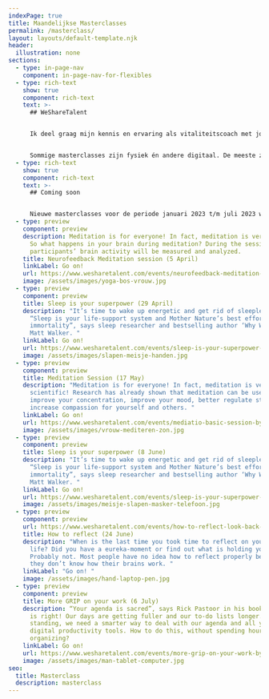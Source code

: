 ```yaml
---
indexPage: true
title: Maandelijkse Masterclasses
permalink: /masterclass/
layout: layouts/default-template.njk
header:
  illustration: none
sections:
  - type: in-page-nav
    component: in-page-nav-for-flexibles
  - type: rich-text
    show: true
    component: rich-text
    text: >-
      ## WeShareTalent


      Ik deel graag mijn kennis en ervaring als vitaliteitscoach met jou. Hopelijk helpt het jou om je energieker, gezonder en gelukkiger te gaan voelen. In samenwerking met WeShareTalent geef ik een aantal gratis masterclasses. Hieronder vind je een overzicht van de aankomende masterclasses. Klik op de masterclass waar je aan mee wil doen en meld je aan! 


      Sommige masterclasses zijn fysiek én andere digitaal. De meeste zijn toegankelijk voor internationale deelnemers, dus zal de voertaal Engels zijn.
  - type: rich-text
    show: true
    component: rich-text
    text: >-
      ## Coming soon


      Nieuwe masterclasses voor de periode januari 2023 t/m juli 2023 worden snel gepubliceerd.
  - type: preview
    component: preview
    description: Meditation is for everyone! In fact, meditation is very scientific!
      So what happens in your brain during meditation? During the session,
      participants’ brain activity will be measured and analyzed.
    title: Neurofeedback Meditation session (5 April)
    linkLabel: Go on!
    url: https://www.wesharetalent.com/events/neurofeedback-meditation-session-by-phantus/
    image: /assets/images/yoga-bos-vrouw.jpg
  - type: preview
    component: preview
    title: Sleep is your superpower (29 April)
    description: "It’s time to wake up energetic and get rid of sleepless nights.
      “Sleep is your life-support system and Mother Nature’s best effort yet at
      immortality”, says sleep researcher and bestselling author ‘Why We Sleep’
      Matt Walker. "
    linkLabel: Go on!
    url: https://www.wesharetalent.com/events/sleep-is-your-superpower-by-phantus-29-april/
    image: /assets/images/slapen-meisje-handen.jpg
  - type: preview
    component: preview
    title: Meditation Session (17 May)
    description: "Meditation is for everyone! In fact, meditation is very
      scientific! Research has already shown that meditation can be used to
      improve your concentration, improve your mood, better regulate stress, and
      increase compassion for yourself and others. "
    linkLabel: Go on!
    url: https://www.wesharetalent.com/events/mediatio-basic-session-by-phantus/
    image: /assets/images/vrouw-mediteren-zon.jpg
  - type: preview
    component: preview
    title: Sleep is your superpower (8 June)
    description: "It’s time to wake up energetic and get rid of sleepless nights.
      “Sleep is your life-support system and Mother Nature’s best effort yet at
      immortality”, says sleep researcher and bestselling author ‘Why We Sleep’
      Matt Walker. "
    linkLabel: Go on!
    url: https://www.wesharetalent.com/events/sleep-is-your-superpower-by-phantus-8-june/
    image: /assets/images/meisje-slapen-masker-telefoon.jpg
  - type: preview
    component: preview
    url: https://www.wesharetalent.com/events/how-to-reflect-look-back-to-go-forward-by-phantus/
    title: How to reflect (24 June)
    description: "When is the last time you took time to reflect on your work or
      life? Did you have a eureka-moment or find out what is holding you back?
      Probably not. Most people have no idea how to reflect properly because
      they don’t know how their brains work. "
    linkLabel: "Go on! "
    image: /assets/images/hand-laptop-pen.jpg
  - type: preview
    component: preview
    title: More GRIP on your work (6 July)
    description: “Your agenda is sacred”, says Rick Pastoor in his book GRIP. And he
      is right! Our days are getting fuller and our to-do lists longer. To stay
      standing, we need a smarter way to deal with our agenda and all your
      digital productivity tools. How to do this, without spending hours
      organizing?
    linkLabel: Go on!
    url: https://www.wesharetalent.com/events/more-grip-on-your-work-by-phantus/
    image: /assets/images/man-tablet-computer.jpg
seo:
  title: Masterclass
  description: masterclass
---
```

